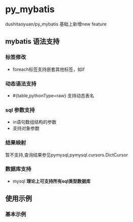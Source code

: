 # py_mybatis

dushitaoyuan/py_mybatis 基础上新增new feature

## mybatis 语法支持

### 标签修改
- foreach标签支持嵌套其他标签，如if
### 动态语法支持
- #{table,pythonType=raw} 支持动态表名
### sql 参数支持
- in语句数组结构的参数
- 支持对象参数
### 结果映射
暂不支持,查询结果参见pymysql,pymysql.cursors.DictCursor
### 数据库支持
- mysql
**理论上可支持所有sql类型数据库**
## 使用示例

### 基本示例

